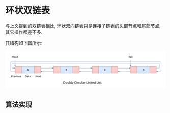 # 环状双链表

与上文提到的双链表相比, 环状双向链表只是连接了链表的头部节点和尾部节点, 其它操作都差不多.

其结构如下图所示:

![doubly circular linked list](assets/doubly-circular-linked-list.svg)

## 算法实现